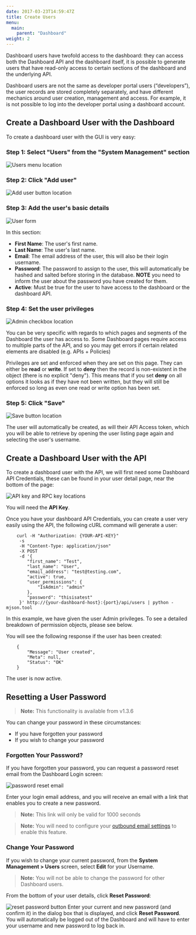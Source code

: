 ```yaml
---
date: 2017-03-23T14:59:47Z
title: Create Users 
menu:
  main:
    parent: "Dashboard"
weight: 2 
---
```


Dashboard users have twofold access to the dashboard: they can access both the Dashboard API and the dashboard itself, it is possible to generate users that have read-only access to certain sections of the dashboard and the underlying API.

Dashboard users are not the same as developer portal users (“developers”), the user records are stored completely separately, and have different mechanics around user creation, management and access. For example, it is not possible to log into the developer portal using a dashboard account.

## <a name="with-dashboard"></a>Create a Dashboard User with the Dashboard

To create a dashboard user with the GUI is very easy:

### Step 1: Select "Users" from the "System Management" section

![Users menu location][1]

### Step 2: Click "Add user"

![Add user button location][2]

### Step 3: Add the user's basic details

![User form][3]

In this section:

*   **First Name**: The user's first name.
*   **Last Name**: The user's last name.
*   **Email**: The email address of the user, this will also be their login username.
*   **Password**: The password to assign to the user, this will automatically be hashed and salted before storing in the database. **NOTE** you need to inform the user about the password you have created for them.
*   **Active**: Must be true for the user to have access to the dashboard or the dashboard API.

### Step 4: Set the user privileges

![Admin checkbox location][4]

You can be very specific with regards to which pages and segments of the Dashboard the user has access to. Some Dashboard pages require access to multiple parts of the API, and so you may get errors if certain related elements are disabled (e.g. APIs + Policies)

Privileges are set and enforced when they are set on this page. They can either be **read** or **write**. If  set to **deny** then the record is non-existent in the object (there is no explicit "deny"). This means that if you set **deny** on all options it looks as if they have not been written, but they will still be enforced so long as even one read or write option has been set.

### Step 5: Click "Save"

![Save button location][5]

The user will automatically be created, as will their API Access token, which you will be able to retrieve by opening the user listing page again and selecting the user's username.

## <a name="with-api"></a>Create a Dashboard User with the API

To create a dashboard user with the API, we will first need some Dashboard API Credentials, these can be found in your user detail page, near the bottom of the page:

![API key and RPC key locations][6]

You will need the **API Key**.

Once you have your dashboard API Credentials, you can create a user very easily using the API, the following cURL command will generate a user:

```
    curl -H "Authorization: {YOUR-API-KEY}"
     -s
     -H "Content-Type: application/json"
     -X POST
     -d '{
        "first_name": "Test",
        "last_name": "User",
        "email_address": "test@testing.com",
        "active": true,
        "user_permissions": {
            "IsAdmin": "admin"
        },
        "password": "thisisatest"
     }' http://{your-dashboard-host}:{port}/api/users | python -mjson.tool
```

In this example, we have given the user Admin privileges. To see a detailed breakdown of permission objects, please see below.

You will see the following response if the user has been created:

```
    {
        "Message": "User created",
        "Meta": null,
        "Status": "OK"
    }
```

The user is now active.
## <a name="reset-password"></a>Resetting a User Password
> **Note:** This functionality is available from v1.3.6

You can change your password in these circumstances:
 
*  If you have forgotten your password
*  If you wish to change your password

### Forgotten Your Password?
If you have forgotten your password, you can request a password reset email from the Dashboard Login screen:

![password reset email][7]

Enter your login email address, and you will receive an email with a link that enables you to create a new password.

> **Note:** This link will only be valid for 1000 seconds

> **Note:** You will need to configure your [outbound email settings][9] to enable this feature.

### Change Your Password
If you wish to change your current password, from the **System Management > Users** screen, select **Edit** for your Username.

> **Note:** You will not be able to change the password for other Dashboard users.

From the bottom of your user details, click **Reset Password**:

![reset password button][8]
Enter your current and new password (and confirm it) in the dialog box that is displayed, and click **Reset Password**.
You will automatically be logged out of the Dashboard and will have to enter your username and new password to log back in.

 [1]: /docs/img/dashboard/system-management/nav_users.png
 [2]: /docs/img/dashboard/system-management/addUserButton.png
 [3]: /docs/img/dashboard/system-management/userDetailsFields.png
 [4]: /docs/img/dashboard/system-management/adminAccount.png
 [5]: /docs/img/dashboard/system-management/saveUser.png
 [6]: /docs/img/dashboard/system-management/userCredentials.png
 [7]: /docs/img/dashboard/system-management/password_email_reset.png
 [8]: /docs/img/dashboard/system-management/reset_password_button.png
 [9]: /docs/configure/outbound-email-configuration/

